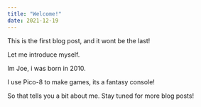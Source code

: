 ```yaml
---
title: "Welcome!"
date: 2021-12-19
---
```


This is the first blog post, and it wont be the last!

Let me introduce myself.

Im Joe, i was born in 2010.

I use Pico-8 to make games, its a fantasy console!

So that tells you a bit about me. Stay tuned for more blog posts!
